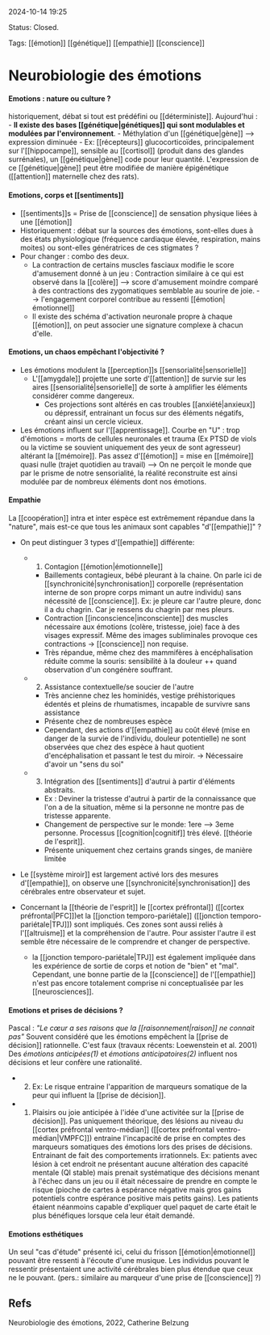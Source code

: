 2024-10-14 19:25

Status: Closed.  

Tags:  [[émotion]] [[génétique]] [[empathie]] [[conscience]]
# Neurobiologie des émotions

#### Emotions : nature ou culture ? 
historiquement, débat si tout est prédéfini ou [[déterministe]].
Aujourd'hui : 
	- **Il existe des bases [[génétique|génétiques]] qui sont modulables et modulées par l'environnement**. 
	- Méthylation d'un [[génétique|gène]] --> expression diminuée
		- Ex: [[récepteurs]] glucocorticoïdes, principalement sur l'[[hippocampe]], sensible au [[cortisol]] (produit dans des glandes surrénales), un [[génétique|gène]] code pour leur quantité. L'expression de ce [[génétique|gène]] peut être modifiée de manière épigénétique ([[attention]] maternelle chez des rats).
	
#### Emotions, corps et [[sentiments]]
- [[sentiments]]s = Prise de [[conscience]] de sensation physique liées à une [[émotion]]
- Historiquement : débat sur la sources des émotions, sont-elles dues à des états physiologique (fréquence cardiaque élevée, respiration, mains moites) ou sont-elles génératrices de ces stigmates ?
- Pour changer : combo des deux.  
	- La contraction de certains muscles fasciaux modifie le score d'amusement donné à un jeu : Contraction similaire à ce qui est observé dans la [[colère]] --> score d'amusement moindre comparé à des contractions des zygomatiques semblable au sourire de joie. --> l'engagement corporel contribue au ressenti [[émotion|émotionnel]]
	- Il existe des schéma d'activation neuronale propre à chaque [[émotion]], on peut associer une signature complexe à chacun d'elle.

#### Emotions, un chaos empêchant l'objectivité ?

- Les émotions modulent la [[perception]]s [[sensorialité|sensorielle]]
	- L'[[amygdale]] projette une sorte d'[[attention]] de survie sur les aires [[sensorialité|sensorielle]] de sorte à amplifier les éléments considérer comme dangereux.
		- Ces projections sont altérés en cas troubles [[anxiété|anxieux]] ou dépressif, entrainant un focus sur des éléments négatifs, créant ainsi un cercle vicieux. 
-  Les émotions influent sur l'[[apprentissage]]. Courbe en "U" : trop d'émotions = morts de cellules neuronales et trauma (Ex PTSD de viols ou la victime se souvient uniquement des yeux de sont agresseur) altérant la [[mémoire]]. Pas assez d'[[émotion]] = mise en [[mémoire]] quasi nulle (trajet quotidien au travail)
--> On ne perçoit le monde que par le prisme de notre sensorialité, la réalité reconstruite est ainsi modulée par de nombreux éléments dont nos émotions. 

#### Empathie
La [[coopération]] intra et inter espèce est extrêmement répandue dans la "nature", mais est-ce que tous les animaux sont capables "d'[[empathie]]" ? 
- On peut distinguer 3 types d'[[empathie]] différente:
	- 1) Contagion [[émotion|émotionnelle]]
		- Baillements contagieux, bébé pleurant à la chaine. On parle ici de [[synchronicité|synchronisation]] corporelle (représentation interne de son propre corps mimant un autre individu) sans nécessité de [[conscience]]. Ex: je pleure car l'autre pleure, donc il a du chagrin. Car je ressens du chagrin par mes pleurs.
		- Contraction [[inconscience|inconsciente]] des muscles nécessaire aux émotions (colère, tristesse, joie) face à des visages expressif. Même des images subliminales provoque ces contractions -> [[conscience]] non requise. 
		- Très répandue, même chez des mammifères à encéphalisation réduite comme la souris: sensibilité à la douleur ++ quand observation d'un congénère souffrant. 
		
	- 2) Assistance contextuelle/se soucier de l'autre
		- Très ancienne chez les hominidés, vestige préhistoriques édentés et pleins de rhumatismes, incapable de survivre sans assistance
		- Présente chez de nombreuses espèce
		- Cependant, des actions d'[[empathie]] au coût élevé (mise en danger de la survie de l'individu, douleur potentielle) ne sont observées que chez des espèce à haut quotient d'encéphalisation et passant le test du miroir. -> Nécessaire d'avoir un "sens du soi" 
		
	- 3) Intégration des [[sentiments]] d'autrui à partir d'éléments abstraits.
		- Ex : Deviner la tristesse d'autrui à partir de la connaissance que l'on a de la situation, même si la personne ne montre pas de tristesse apparente.  
		- Changement de perspective sur le monde: 1ere --> 3eme personne. Processus [[cognition|cognitif]] très élevé. [[théorie de l'esprit]].
		- Présente uniquement chez certains grands singes, de manière limitée

 - Le [[système miroir]] est largement activé lors des mesures d'[[empathie]], on observe une [[synchronicité|synchronisation]] des  cérébrales entre observateur et sujet. 
 - Concernant la [[théorie de l'esprit]] le [[cortex préfrontal]] ([[cortex préfrontal|PFC]])et la [[jonction temporo-pariétale]] ([[jonction temporo-pariétale|TPJ]]) sont impliqués. Ces zones sont aussi reliés à l'[[altruisme]] et la compréhension de l'autre. Pour assister l'autre il est semble être nécessaire de le comprendre et changer de perspective.
	 - la [[jonction temporo-pariétale|TPJ]] est également impliquée dans les expérience de sortie de corps et notion de "bien" et "mal".
Cependant, une bonne partie de la [[conscience]] de l'[[empathie]] n'est pas encore totalement comprise ni conceptualisée par les [[neurosciences]].
	
#### Emotions et prises de décisions ?
Pascal : *"Le cœur a ses raisons que la [[raisonnement|raison]] ne connait pas"* 
Souvent considéré que les émotions empêchent la [[prise de décision]] rationnelle. C'est faux (travaux récents: Loewenstein et al. 2001)
Des *émotions anticipées(1)* et *émotions anticipatoires(2)* influent nos décisions et leur confère une rationalité. 
- 2) Ex: Le risque entraine l'apparition de marqueurs somatique de la peur qui influent la [[prise de décision]].
- 1) Plaisirs ou joie anticipée à l'idée d'une activitée sur la [[prise de décision]].
Pas uniquement théorique, des lésions au niveau du [[cortex préfrontal ventro-médian]] ([[cortex préfrontal ventro-médian|VMPFC]]) entraine l'incapacité de prise en comptes des marqueurs somatiques des émotions lors des prises de décisions. Entrainant de fait des comportements irrationnels. 
Ex: patients avec lésion à cet endroit ne présentant aucune altération des capacité mentale (QI stable) mais prenait systématique des décisions menant à l'échec dans un jeu ou il était nécessaire de prendre en compte le risque (pioche de cartes à espérance négative mais gros gains potentiels contre espérance positive mais petits gains). Les patients étaient néanmoins capable d'expliquer quel paquet de carte était le plus bénéfiques lorsque cela leur était demandé. 

#### Emotions esthétiques

Un seul "cas d'étude" présenté ici, celui du frisson [[émotion|émotionnel]] pouvant être ressenti à l'écoute d'une musique. 
Les individus pouvant le ressentir présentaient une activité cérébrales bien plus étendue que ceux ne le pouvant. (pers.: similaire au marqueur d'une prise de [[conscience]] ?)
## Refs
Neurobiologie des émotions, 2022, Catherine Belzung